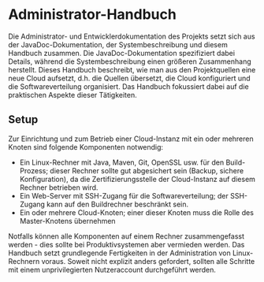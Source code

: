 # Administrator-Handbuch
Die Administrator- und Entwicklerdokumentation des Projekts setzt sich aus der JavaDoc-Dokumentation, der Systembeschreibung und diesem Handbuch zusammen. Die JavaDoc-Dokumentation spezifiziert dabei Details, während die Systembeschreibung einen größeren Zusammenhang herstellt. Dieses Handbuch beschreibt, wie man aus den Projektquellen eine neue Cloud aufsetzt, d.h. die Quellen übersetzt, die Cloud konfiguriert und die Softwareverteilung organisiert. Das Handbuch fokussiert dabei auf die praktischen Aspekte dieser Tätigkeiten. 

## Setup
Zur Einrichtung und zum Betrieb einer Cloud-Instanz mit ein oder mehreren Knoten sind folgende Komponenten notwendig:

* Ein Linux-Rechner mit Java, Maven, Git, OpenSSL usw. für den Build-Prozess; dieser Rechner sollte gut abgesichert sein (Backup, sichere Konfiguration), da die Zertifizierungsstelle der Cloud-Instanz auf diesem Rechner betrieben wird.
* Ein Web-Server mit SSH-Zugang für die Softwareverteilung; der SSH-Zugang kann auf den Buildrechner beschränkt sein.
* Ein oder mehrere Cloud-Knoten; einer dieser Knoten muss die Rolle des Master-Knotens übernehmen

Notfalls können alle Komponenten auf einem Rechner zusammengefasst werden - dies sollte bei Produktivsystemen aber vermieden werden. Das Handbuch setzt grundlegende Fertigkeiten in der Administration von Linux-Rechnern voraus. Soweit nicht explizit anders gefordert, sollten alle Schritte mit einem unprivilegierten Nutzeraccount durchgeführt werden.

